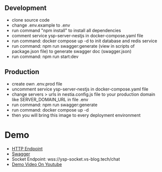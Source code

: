 ## Development
- clone source code
- change .env.example to .env
- run command "npm install" to install all dependencies
- comment service ysp-server-nestjs in docker-compose.yaml file
- run command: docker compose up -d to init database and redis service
- run command: npm run swagger:generate (view in scripts of package.json file) to generate swagger doc (swagger.json)
- run command: npm run start:dev

## Production
- create own .env.prod file
- uncomment service ysp-server-nestjs in docker-compose.yaml file
- change servers > urls in nestia.config.js file to your production domain like SERVER_DOMAIN_URL in file .env
- run command: npm run swagger:generate
- run command: docker compose up -d
- then you will bring this image to every deployment environment

# Demo
- [HTTP Endpoint ](https://ysp-api.vs-blog.tech/)
- [Swagger](https://ysp-api.vs-blog.tech/swagger)
- Socket Endpoint: wss://ysp-socket.vs-blog.tech/chat
- [Demo Video On Youtube](https://www.youtube.com/watch?v=VvWiES2GC6Y)

